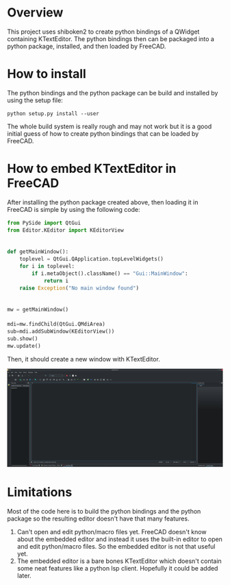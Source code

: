 # Overview
This project uses shiboken2 to create python bindings of a QWidget containing
KTextEditor. The python bindings then can be packaged into a python package,
installed, and then loaded by FreeCAD.

# How to install
The python bindings and the python package can be build and installed by using
the setup file:

```
python setup.py install --user

```

The whole build system is really rough and may not work but it is a good initial
guess of how to create python bindings that can be loaded by FreeCAD.


# How to embed KTextEditor in FreeCAD
After installing the python package created above, then loading it in FreeCAD is
simple by using the following code:

```python
from PySide import QtGui
from Editor.KEditor import KEditorView


def getMainWindow():
    toplevel = QtGui.QApplication.topLevelWidgets()
    for i in toplevel:
        if i.metaObject().className() == "Gui::MainWindow":
            return i
    raise Exception("No main window found")


mw = getMainWindow()

mdi=mw.findChild(QtGui.QMdiArea)
sub=mdi.addSubWindow(KEditorView())
sub.show()
mw.update()
```

Then, it should create a new window with KTextEditor.

![](Resources/Embedded_KTextEditor.png)

# Limitations
Most of the code here is to build the python bindings and the python package so the
resulting editor doesn't have that many features.

1. Can't open and edit python/macro files yet. FreeCAD doesn't know about the
embedded editor and instead it uses the built-in editor to open and edit python/macro
files. So the embedded editor is not that useful yet.
2. The embedded editor is a bare bones KTextEditor which doesn't contain some neat
features like a python lsp client. Hopefully it could be added later.
